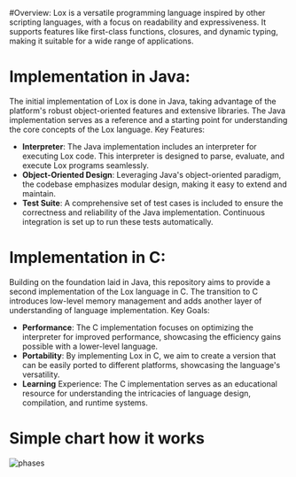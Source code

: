 #Overview:
Lox is a versatile programming language inspired by other scripting languages, with a focus on readability and expressiveness. It supports features like first-class functions, closures, and dynamic typing, making it suitable for a wide range of applications.
# Implementation in Java:
The initial implementation of Lox is done in Java, taking advantage of the platform's robust object-oriented features and extensive libraries. The Java implementation serves as a reference and a starting point for understanding the core concepts of the Lox language.
Key Features:
  - **Interpreter**: The Java implementation includes an interpreter for executing Lox code. This interpreter is designed to parse, evaluate, and execute Lox programs seamlessly.
  - **Object-Oriented Design**: Leveraging Java's object-oriented paradigm, the codebase emphasizes modular design, making it easy to extend and maintain.
  - **Test Suite**: A comprehensive set of test cases is included to ensure the correctness and reliability of the Java implementation. Continuous integration is set up to run these tests automatically.

# Implementation in C:
Building on the foundation laid in Java, this repository aims to provide a second implementation of the Lox language in C. The transition to C introduces low-level memory management and adds another layer of understanding of language implementation.
Key Goals:
  - **Performance**: The C implementation focuses on optimizing the interpreter for improved performance, showcasing the efficiency gains possible with a lower-level language.
  - **Portability**: By implementing Lox in C, we aim to create a version that can be easily ported to different platforms, showcasing the language's versatility.
  - **Learning** Experience: The C implementation serves as an educational resource for understanding the intricacies of language design, compilation, and runtime systems.
    
# Simple chart how it works
![phases](https://github.com/unique-ones/jlox-interpreter/assets/44608866/bb2ccc77-fe48-48e9-9a0c-c411e1ce1b8c)

